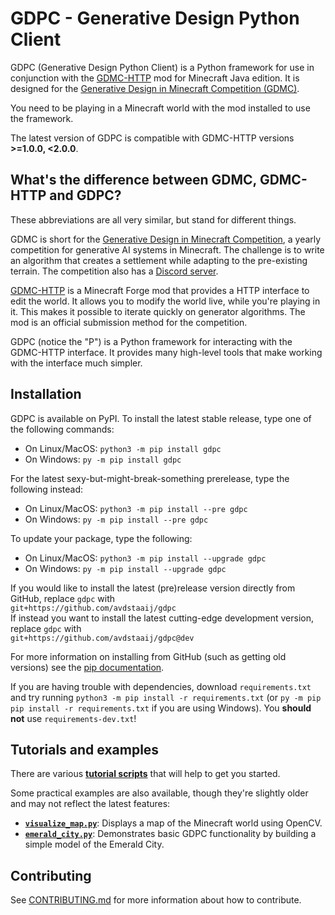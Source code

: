 # GDPC - Generative Design Python Client

GDPC (Generative Design Python Client) is a Python framework for use in conjunction with the [GDMC-HTTP](https://github.com/Niels-NTG/gdmc_http_interface) mod for Minecraft Java edition.
It is designed for the [Generative Design in Minecraft Competition (GDMC)](https://gendesignmc.engineering.nyu.edu).

You need to be playing in a Minecraft world with the mod installed to use the framework.

The latest version of GDPC is compatible with GDMC-HTTP versions **>=1.0.0, <2.0.0**.


## What's the difference between GDMC, GDMC-HTTP and GDPC?

These abbreviations are all very similar, but stand for different things.

GDMC is short for the [Generative Design in Minecraft Competition](https://gendesignmc.engineering.nyu.edu), a yearly competition for generative AI systems in Minecraft.
The challenge is to write an algorithm that creates a settlement while adapting to the pre-existing terrain. The competition also has a [Discord server](https://discord.gg/YwpPCRQWND).

[GDMC-HTTP](https://github.com/Niels-NTG/gdmc_http_interface) is a Minecraft Forge mod that provides a HTTP interface to edit the world.
It allows you to modify the world live, while you're playing in it. This makes it possible to iterate quickly on generator algorithms.
The mod is an official submission method for the competition.

GDPC (notice the "P") is a Python framework for interacting with the GDMC-HTTP interface.
It provides many high-level tools that make working with the interface much simpler.


## Installation

GDPC is available on PyPI. To install the latest stable release, type one of the following commands:
- On Linux/MacOS: `python3 -m pip install gdpc`
- On Windows: `py -m pip install gdpc`

For the latest sexy-but-might-break-something prerelease, type the following instead:
- On Linux/MacOS: `python3 -m pip install --pre gdpc`
- On Windows: `py -m pip install --pre gdpc`

To update your package, type the following:
- On Linux/MacOS: `python3 -m pip install --upgrade gdpc`
- On Windows: `py -m pip install --upgrade gdpc`

If you would like to install the latest (pre)release version directly from GitHub, replace `gdpc` with\
`git+https://github.com/avdstaaij/gdpc`\
If instead you want to install the latest cutting-edge development version, replace `gdpc` with\
`git+https://github.com/avdstaaij/gdpc@dev`

For more information on installing from GitHub (such as getting old versions) see the [pip documentation](https://pip.pypa.io/en/stable/topics/vcs-support/).

If you are having trouble with dependencies, download `requirements.txt` and try running `python3 -m pip install -r requirements.txt` (or `py -m pip pip install -r requirements.txt` if you are using Windows). You **should not** use `requirements-dev.txt`!


## Tutorials and examples

There are various [**tutorial scripts**](examples/tutorials) that will help to get you started.

Some practical examples are also available, though they're slightly older and may not reflect the latest features:
- [**`visualize_map.py`**](examples/visualize_map.py): Displays a map of the Minecraft world using OpenCV.
- [**`emerald_city.py`**](examples/emerald_city.py): Demonstrates basic GDPC functionality by building a simple model of the Emerald City.


## Contributing

See [CONTRIBUTING.md](CONTRIBUTING.md) for more information about how to contribute.
